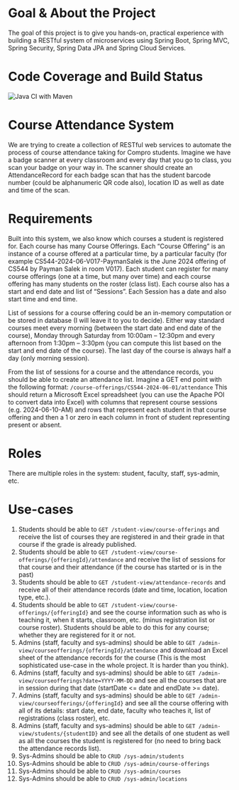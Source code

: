 # Goal & About the Project
The goal of this project is to give you hands-on, practical experience with building a RESTful system of microservices using Spring Boot, Spring MVC, Spring Security, Spring Data JPA and Spring Cloud Services.

# Code Coverage and Build Status

![Java CI with Maven](https://github.com/bozicschucky/Course-Attendence-System/actions/workflows/maven-publish.yml/badge.svg?branch=main)

# Course Attendance System
We are trying to create a collection of RESTful web services to automate the process of course attendance taking for Compro students. Imagine we have a badge scanner at every classroom and every day that you go to class, you scan your badge on your way in. The scanner should create an AttendanceRecord for each badge scan that has the student barcode number (could be alphanumeric QR code also), location ID as well as date and time of the scan.

# Requirements
Built into this system, we also know which courses a student is registered for. Each course has many Course Offerings. Each “Course Offering” is an instance of a course offered at a particular time, by a particular faculty (for example CS544-2024-06-V017-PaymanSalek is the June 2024 offering of CS544 by Payman Salek in room V017). Each student can register for many course offerings (one at a time, but many over time) and each course offering has many students on the roster (class list). Each course also has a start and end date and list of “Sessions”. Each Session has a date and also start time and end time.

List of sessions for a course offering could be an in-memory computation or be stored in database (I will leave it to you to decide). Either way standard courses meet every morning (between the start date and end date of the course), Monday through Saturday from 10:00am – 12:30pm and every afternoon from 1:30pm – 3:30pm (you can compute this list based on the start and end date of the course). The last day of the course is always half a day (only morning session).

From the list of sessions for a course and the attendance records, you should be able to create an attendance list. Imagine a GET end point with the following format:
`/course-offerings/CS544-2024-06-01/attendance`
This should return a Microsoft Excel spreadsheet (you can use the Apache POI to convert data into Excel) with columns that represent course sessions (e.g. 2024-06-10-AM) and rows that represent each student in that course offering and then a 1 or zero in each column in front of student representing present or absent.

# Roles
There are multiple roles in the system: student, faculty, staff, sys-admin, etc.

# Use-cases
1. Students should be able to `GET /student-view/course-offerings` and receive the list of courses they are registered in and their grade in that course if the grade is already published.
2. Students should be able to `GET /student-view/course-offerings/{offeringId}/attendance` and receive the list of sessions for that course and their attendance (if the course has started or is in the past)
3. Students should be able to `GET /student-view/attendance-records` and receive all of their attendance records (date and time, location, location type, etc.).
4. Students should be able to `GET /student-view/course-offerings/{offeringId}` and see the course information such as who is teaching it, when it starts, classroom, etc. (minus registration list or course roster). Students should be able to do this for any course; whether they are registered for it or not.
5. Admins (staff, faculty and sys-admins) should be able to `GET /admin-view/courseofferings/{offeringId}/attendance` and download an Excel sheet of the attendance records for the course (This is the most sophisticated use-case in the whole project. It is harder than you think).
6. Admins (staff, faculty and sys-admins) should be able to `GET /admin-view/courseofferings?date=YYYY-MM-DD` and see all the courses that are in session during that date (startDate <= date and endDate >= date).
7. Admins (staff, faculty and sys-admins) should be able to `GET /admin-view/courseofferings/{offeringId}` and see all the course offering with all of its details: start date, end date, faculty who teaches it, list of registrations (class roster), etc.
8. Admins (staff, faculty and sys-admins) should be able to `GET /admin-view/students/{studentID}` and see all the details of one student as well as all the courses the student is registered for (no need to bring back the attendance records list).
9. Sys-Admins should be able to `CRUD /sys-admin/students`
10. Sys-Admins should be able to `CRUD /sys-admin/course-offerings`
11. Sys-Admins should be able to `CRUD /sys-admin/courses`
12. Sys-Admins should be able to `CRUD /sys-admin/locations`
